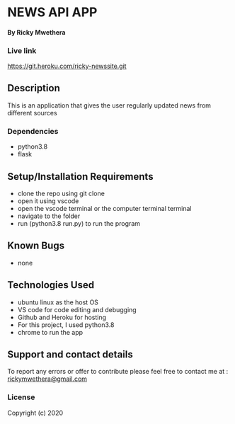 # NEWS API APP

#### By Ricky Mwethera

### Live link
https://git.heroku.com/ricky-newssite.git


## Description
This is an application that gives the user regularly updated news from different sources

### Dependencies
* python3.8
* flask

## Setup/Installation Requirements
* clone the repo using git clone
* open it using vscode
* open the vscode terminal or the computer terminal terminal
* navigate to the folder
* run (python3.8 run.py) to run the program
## Known Bugs
* none

## Technologies Used
* ubuntu linux as the host OS
* VS code for code editing and debugging
* Github and Heroku for hosting
* For this project, I used python3.8
* chrome to run the app
## Support and contact details
To report any errors or offer to contribute please feel free to contact me at : rickymwethera@gmail.com
### License
Copyright (c) 2020
